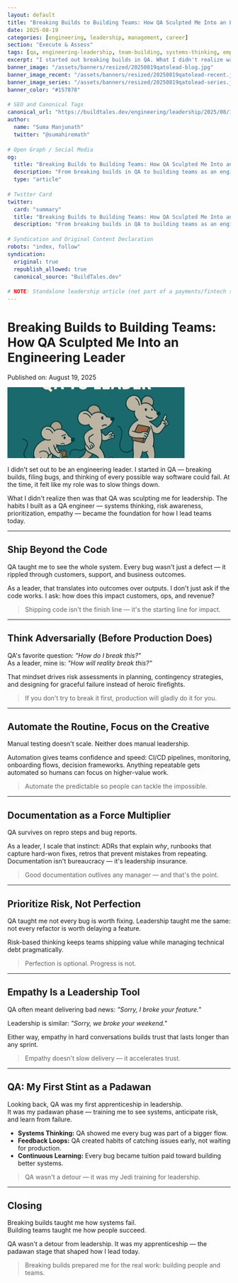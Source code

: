```yaml
---
layout: default
title: "Breaking Builds to Building Teams: How QA Sculpted Me Into an Engineering Leader"
date: 2025-08-19
categories: [engineering, leadership, management, career]
section: "Execute & Assess"
tags: [qa, engineering-leadership, team-building, systems-thinking, empathy, documentation]
excerpt: "I started out breaking builds in QA. What I didn't realize was that QA was secretly sculpting me into an engineering leader — teaching me systems thinking, empathy, and risk-based decision making."
banner_image: "/assets/banners/resized/20250819qatolead-blog.jpg"
banner_image_recent: "/assets/banners/resized/20250819qatolead-recent.jpg"
banner_image_series: "/assets/banners/resized/20250819qatolead-series.jpg"
banner_color: "#157878"

# SEO and Canonical Tags
canonical_url: "https://buildtales.dev/engineering/leadership/2025/08/19/breaking-builds-to-building-teams.html"
author:
  name: "Suma Manjunath"
  twitter: "@sumahiremath"
  
# Open Graph / Social Media
og:
  title: "Breaking Builds to Building Teams: How QA Sculpted Me Into an Engineering Leader"
  description: "From breaking builds in QA to building teams as an engineering leader — the lessons that carried over: systems thinking, empathy, automation, and risk prioritization."
  type: "article"
  
# Twitter Card
twitter:
  card: "summary"
  title: "Breaking Builds to Building Teams: How QA Sculpted Me Into an Engineering Leader"
  description: "From breaking builds in QA to building teams as an engineering leader — the lessons that carried over: systems thinking, empathy, automation, and risk prioritization."

# Syndication and Original Content Declaration
robots: "index, follow"
syndication:
  original: true
  republish_allowed: true
  canonical_source: "BuildTales.dev"

# NOTE: Standalone leadership article (not part of a payments/fintech series)
---
```


# Breaking Builds to Building Teams: How QA Sculpted Me Into an Engineering Leader

Published on: August 19, 2025

![Breaking Builds to Building Teams](/assets/banners/resized/20250819qatolead-blog.jpg)

I didn't set out to be an engineering leader. I started in QA — breaking builds, filing bugs, and thinking of every possible way software could fail. At the time, it felt like my role was to slow things down.

What I didn't realize then was that QA was sculpting me for leadership. The habits I built as a QA engineer — systems thinking, risk awareness, prioritization, empathy — became the foundation for how I lead teams today.

---

## Ship Beyond the Code

QA taught me to see the whole system. Every bug wasn't just a defect — it rippled through customers, support, and business outcomes.

As a leader, that translates into outcomes over outputs. I don't just ask if the code works. I ask: how does this impact customers, ops, and revenue?

> Shipping code isn't the finish line — it's the starting line for impact.

---

## Think Adversarially (Before Production Does)

QA's favorite question: *"How do I break this?"*  
As a leader, mine is: *"How will reality break this?"*

That mindset drives risk assessments in planning, contingency strategies, and designing for graceful failure instead of heroic firefights.

> If you don't try to break it first, production will gladly do it for you.

---

## Automate the Routine, Focus on the Creative

Manual testing doesn't scale. Neither does manual leadership.

Automation gives teams confidence and speed: CI/CD pipelines, monitoring, onboarding flows, decision frameworks. Anything repeatable gets automated so humans can focus on higher-value work.

> Automate the predictable so people can tackle the impossible.

---

## Documentation as a Force Multiplier

QA survives on repro steps and bug reports.

As a leader, I scale that instinct: ADRs that explain *why*, runbooks that capture hard-won fixes, retros that prevent mistakes from repeating. Documentation isn't bureaucracy — it's leadership insurance.

> Good documentation outlives any manager — and that's the point.

---

## Prioritize Risk, Not Perfection

QA taught me not every bug is worth fixing. Leadership taught me the same: not every refactor is worth delaying a feature.

Risk-based thinking keeps teams shipping value while managing technical debt pragmatically.

> Perfection is optional. Progress is not.

---

## Empathy Is a Leadership Tool

QA often meant delivering bad news: *"Sorry, I broke your feature."*  

Leadership is similar: *"Sorry, we broke your weekend."*  

Either way, empathy in hard conversations builds trust that lasts longer than any sprint.

> Empathy doesn't slow delivery — it accelerates trust.

---

## QA: My First Stint as a Padawan

Looking back, QA was my first apprenticeship in leadership.  
It was my padawan phase — training me to see systems, anticipate risk, and learn from failure.

- **Systems Thinking:** QA showed me every bug was part of a bigger flow.  
- **Feedback Loops:** QA created habits of catching issues early, not waiting for production.  
- **Continuous Learning:** Every bug became tuition paid toward building better systems.  

> QA wasn't a detour — it was my Jedi training for leadership.

---

## Closing

Breaking builds taught me how systems fail.  
Building teams taught me how people succeed.  

QA wasn't a detour from leadership. It was my apprenticeship — the padawan stage that shaped how I lead today.

> Breaking builds prepared me for the real work: building people and teams.
